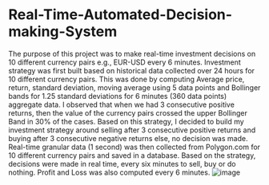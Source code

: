 # Real-Time-Automated-Decision-making-System
The purpose of this project was to make real-time investment decisions on 10 different currency pairs e.g., EUR-USD every 6 minutes.
Investment strategy was first built based on historical data collected over 24 hours for 10 different currency pairs. This was done by computing Average price, return, standard deviation, moving average using 5 data points and Bollinger bands for 1.25 standard deviations for 6 minutes (360 data points) aggregate data. I observed that when we had 3 consecutive positive returns, then the value of the currency pairs crossed the upper Bollinger Band in 30% of the cases. Based on this strategy, I decided to build my investment strategy around selling after 3 consecutive positive returns and buying after 3 consecutive negative returns else, no decision was made.
Real-time granular data (1 second) was then collected from Polygon.com for 10 different currency pairs and saved in a database. Based on the strategy, decisions were made in real time, every six minutes to sell, buy or do nothing. Profit and Loss was also computed every 6 minutes. 
![image](https://user-images.githubusercontent.com/92134394/164396944-a2875b4d-f3c5-4b8f-9060-be4d55912539.png)
